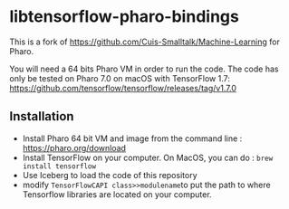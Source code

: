 # libtensorflow-pharo-bindings

This is a fork of https://github.com/Cuis-Smalltalk/Machine-Learning for Pharo.

You will need a 64 bits Pharo VM in order to run the code. The code has only be tested on Pharo 7.0 on macOS with TensorFlow 1.7: https://github.com/tensorflow/tensorflow/releases/tag/v1.7.0

## Installation

- Install Pharo 64 bit VM and image from the command line : https://pharo.org/download
- Install TensorFlow on your computer.
On MacOS, you can do : 
```brew install tensorflow```
- Use Iceberg to load the code of this repository
- modify ```TensorFlowCAPI class>>modulename```to put the path to where Tensorflow libraries are located on your computer.
